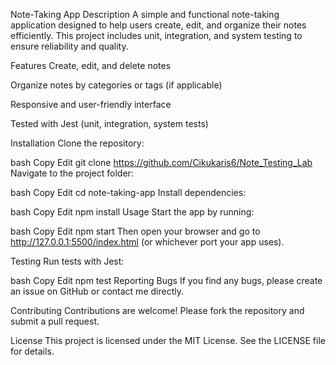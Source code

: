 Note-Taking App
Description
A simple and functional note-taking application designed to help users create, edit, and organize their notes efficiently. This project includes unit, integration, and system testing to ensure reliability and quality.

Features
Create, edit, and delete notes

Organize notes by categories or tags (if applicable)

Responsive and user-friendly interface

Tested with Jest (unit, integration, system tests)

Installation
Clone the repository:

bash
Copy
Edit
git clone https://github.com/Cikukaris6/Note_Testing_Lab
Navigate to the project folder:

bash
Copy
Edit
cd note-taking-app
Install dependencies:

bash
Copy
Edit
npm install
Usage
Start the app by running:

bash
Copy
Edit
npm start
Then open your browser and go to http://127.0.0.1:5500/index.html (or whichever port your app uses).

Testing
Run tests with Jest:

bash
Copy
Edit
npm test
Reporting Bugs
If you find any bugs, please create an issue on GitHub or contact me directly.

Contributing
Contributions are welcome! Please fork the repository and submit a pull request.

License
This project is licensed under the MIT License. See the LICENSE file for details.
